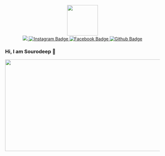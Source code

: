 <div id="header" align="center">
  <img src="https://media.giphy.com/media/M9gbBd9nbDrOTu1Mqx/giphy.gif" width="100"/>
</div>

<div id="badges" align="center">
  <a href="https://www.linkedin.com/in/sourodeep-paul-585817241/">
    <img src="https://skillicons.dev/icons?i=linkdin alt="Linkdin Badge"/>
  </a>
  <a href="https://www.instagram.com/devilian_sourodeep/">
    <img src="https://img.shields.io/badge/Instagram-red?style=for-the-badge&logo=instagram&logoColor=white" alt="Instagram Badge"/>
  </a>
 <a href="https://www.facebook.com/Sourodeep.Paul.2001?mibextid=ZbWKwL">
    <img src="https://img.shields.io/badge/Facebook-blue?style=for-the-badge&logo=facebook &logoColor=white" alt="Facebook Badge"/>
  </a>
  <a href="https://github.com/Sourodeep-2001">
    <img src="https://img.shields.io/badge/Github-black?style=for-the-badge&logo=github&logoColor=white" alt="Github Badge"/>
  </a>
</div>

### Hi, I am Sourodeep 👋

<div align="center">
<img src="https://media.giphy.com/media/dWesBcTLavkZuG35MI/giphy.gif" width="600" height="300"/>
</div>


<!--
**Sourodeep-2001/Sourodeep-2001** is a ✨ _special_ ✨ repository because its `README.md` (this file) appears on your GitHub profile.

Here are some ideas to get you started:

- 🔭 I’m currently working on ...
- 🌱 I’m currently learning ...
- 👯 I’m looking to collaborate on ...
- 🤔 I’m looking for help with ...
- 💬 Ask me about ...
- 📫 How to reach me: ...
- 😄 Pronouns: ...
- ⚡ Fun fact: ...
-->
